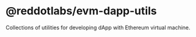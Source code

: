 # @reddotlabs/evm-dapp-utils

Collections of utilities for developing dApp with Ethereum virtual machine.